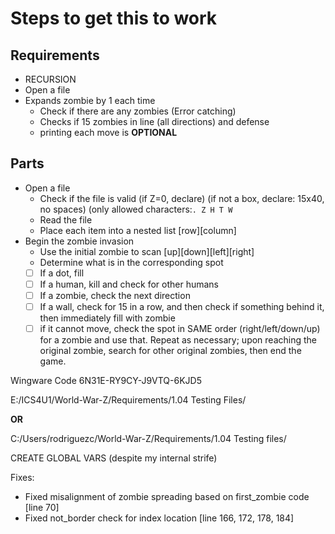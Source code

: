 # Steps to get this to work

## Requirements

- RECURSION
- Open a file
- Expands zombie by 1 each time
  - Check if there are any zombies (Error catching)
  - Checks if 15 zombies in line (all directions) and defense
  - printing each move is **OPTIONAL**
  
## Parts

- Open a file
  - Check if the file is valid (if Z=0, declare) (if not a box, declare: 15x40, no spaces) (only allowed characters:```. Z H T W```
  - Read the file
  - Place each item into a nested list [row][column]
- Begin the zombie invasion
  - Use the initial zombie to scan [up][down][left][right]
  - Determine what is in the corresponding spot
  - [ ] If a dot, fill
  - [ ] If a human, kill and check for other humans
  - [ ] If a zombie, check the next direction
  - [ ] If a wall, check for 15 in a row, and then check if something behind it, then immediately fill with zombie
  - [ ] if it cannot move, check the spot in SAME order (right/left/down/up) for a zombie and use that. Repeat as necessary; upon reaching the original zombie, search for other original zombies, then end the game.

Wingware Code 6N31E-RY9CY-J9VTQ-6KJD5

E:/ICS4U1/World-War-Z/Requirements/1.04 Testing Files/

**OR**

C:/Users/rodriguezc/World-War-Z/Requirements/1.04 Testing files/

CREATE GLOBAL VARS (despite my internal strife)

Fixes:

  - Fixed misalignment of zombie spreading based on first_zombie code [line 70]
  - Fixed not_border check for index location [line 166, 172, 178, 184]
